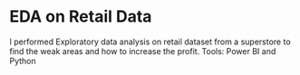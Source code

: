 # EDA on Retail Data
I performed Exploratory data analysis on retail dataset from a superstore to find the weak areas and how to increase the profit.
Tools: Power BI and Python
